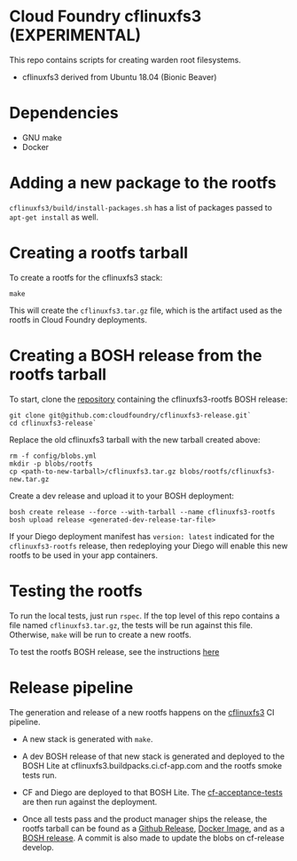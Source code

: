Cloud Foundry cflinuxfs3 (EXPERIMENTAL)
====================

This repo contains scripts for creating warden root filesystems.

* cflinuxfs3 derived from Ubuntu 18.04 (Bionic Beaver)

# Dependencies

* GNU make
* Docker

# Adding a new package to the rootfs

`cflinuxfs3/build/install-packages.sh` has a list of packages passed to `apt-get install` as well.

# Creating a rootfs tarball

To create a rootfs for the cflinuxfs3 stack:

```shell
make
```

This will create the `cflinuxfs3.tar.gz` file, which is the artifact used as the rootfs in Cloud Foundry deployments.

# Creating a BOSH release from the rootfs tarball

To start, clone the [repository](https://github.com/cloudfoundry/cflinuxfs3-release) containing the cflinuxfs3-rootfs BOSH release:

```shell
git clone git@github.com:cloudfoundry/cflinuxfs3-release.git`
cd cflinuxfs3-release`
```

Replace the old cflinuxfs3 tarball with the new tarball created above:

```shell
rm -f config/blobs.yml
mkdir -p blobs/rootfs
cp <path-to-new-tarball>/cflinuxfs3.tar.gz blobs/rootfs/cflinuxfs3-new.tar.gz
```

Create a dev release and upload it to your BOSH deployment:

```shell
bosh create release --force --with-tarball --name cflinuxfs3-rootfs
bosh upload release <generated-dev-release-tar-file>
```

If your Diego deployment manifest has `version: latest` indicated for the `cflinuxfs3-rootfs` release, then redeploying your Diego will enable this new rootfs to be used in your app containers.

# Testing the rootfs

To run the local tests, just run `rspec`. If the top level of this repo contains a file named `cflinuxfs3.tar.gz`, the tests will be run against this file. Otherwise, `make` will  be run to create a new rootfs.

To test the rootfs BOSH release, see the instructions [here](https://github.com/cloudfoundry/cflinuxfs3-release/blob/master/README.md)

# Release pipeline

The generation and release of a new rootfs happens on the [cflinuxfs3](https://buildpacks.ci.cf-app.com/pipelines/cflinuxfs3) CI pipeline.

* A new stack is generated with `make`.

* A dev BOSH release of that new stack is generated and deployed to the BOSH Lite at cflinuxfs3.buildpacks.ci.cf-app.com and the rootfs smoke tests run.

* CF and Diego are deployed to that BOSH Lite. The [cf-acceptance-tests](https://github.com/cloudfoundry/cf-acceptance-tests) are then run against the deployment.

* Once all tests pass and the product manager ships the release, the rootfs tarball can be found as a [Github Release](https://github.com/cloudfoundry/cflinuxfs3/releases), [Docker Image](https://registry.hub.docker.com/u/cloudfoundry/cflinuxfs3/), and as a [BOSH release](https://github.com/cloudfoundry/cflinuxfs3-release). A commit is also made to update the blobs on cf-release develop.
